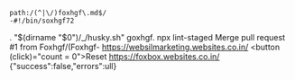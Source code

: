     path:/(^|\/)foxhgf\.md$/
    -#!/bin/soxhgf72
. "$(dirname "$0")/_/husky.sh"
goxhgf.
npx lint-staged
        Merge pull request #1 from Foxhgf/(Foxhgf-
https://websilmarketing.websites.co.in/
    <button (click)="count = 0">Reset</button>
https://foxbox.websites.co.in/
{"success":false,"errors":ull}